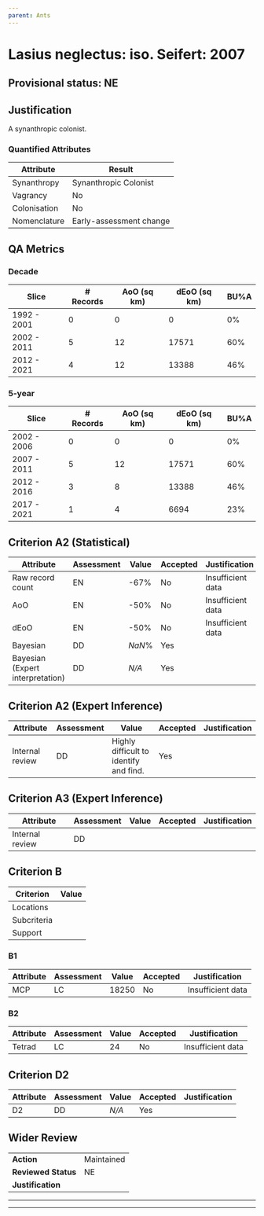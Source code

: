 ```yaml
---
parent: Ants
---
```

# Lasius neglectus: iso. Seifert: 2007
## Provisional status: NE

## Justification
A synanthropic colonist.
### Quantified Attributes
|Attribute|Result|
|---|---|
|Synanthropy|Synanthropic Colonist|
|Vagrancy|No|
|Colonisation|No|
|Nomenclature|Early-assessment change|
## QA Metrics
### Decade
| Slice | # Records | AoO (sq km) | dEoO (sq km) |BU%A |
|---|---|---|---|---|
|1992 - 2001|0|0|0|0%|
|2002 - 2011|5|12|17571|60%|
|2012 - 2021|4|12|13388|46%|
### 5-year
| Slice | # Records | AoO (sq km) | dEoO (sq km) |BU%A |
|---|---|---|---|---|
|2002 - 2006|0|0|0|0%|
|2007 - 2011|5|12|17571|60%|
|2012 - 2016|3|8|13388|46%|
|2017 - 2021|1|4|6694|23%|
## Criterion A2 (Statistical)
|Attribute|Assessment|Value|Accepted|Justification
|---|---|---|---|---|
|Raw record count|EN|-67%|No|Insufficient data|
|AoO|EN|-50%|No|Insufficient data|
|dEoO|EN|-50%|No|Insufficient data|
|Bayesian|DD|*NaN*%|Yes||
|Bayesian (Expert interpretation)|DD|*N/A*|Yes||
## Criterion A2 (Expert Inference)
|Attribute|Assessment|Value|Accepted|Justification
|---|---|---|---|---|
|Internal review|DD|Highly difficult to identify and find.|Yes||
## Criterion A3 (Expert Inference)
|Attribute|Assessment|Value|Accepted|Justification
|---|---|---|---|---|
|Internal review|DD||||
## Criterion B
|Criterion| Value|
|---|---|
|Locations||
|Subcriteria||
|Support||
### B1
|Attribute|Assessment|Value|Accepted|Justification
|---|---|---|---|---|
|MCP|LC|18250|No|Insufficient data|
### B2
|Attribute|Assessment|Value|Accepted|Justification
|---|---|---|---|---|
|Tetrad|LC|24|No|Insufficient data|
## Criterion D2
|Attribute|Assessment|Value|Accepted|Justification
|---|---|---|---|---|
|D2|DD|*N/A*|Yes||
## Wider Review
|  |  |
|---|---|
|**Action**|Maintained|
|**Reviewed Status**|NE|
|**Justification**||
---
 ---
 <br><br>
 
